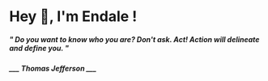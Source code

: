 <h1 title="head"> Hey 👋, I'm Endale !</h1>

**<h5><i>" Do you want to know who you are? Don't ask. Act! Action will delineate and define you. "</i></h5>**

*<b>___ Thomas Jefferson ___</b>*
